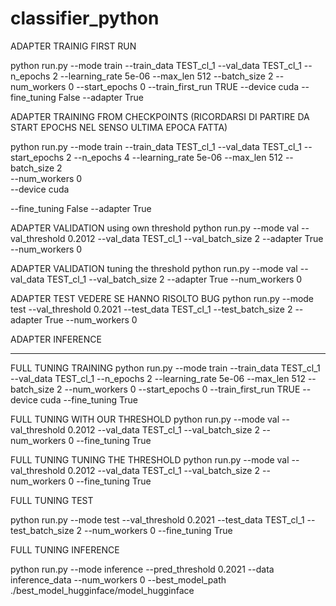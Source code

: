 # classifier_python
ADAPTER TRAINIG FIRST RUN

python run.py --mode train --train_data TEST_cl_1 --val_data  TEST_cl_1  --n_epochs 2 --learning_rate 5e-06 --max_len 512 --batch_size 2  --num_workers 0 --start_epochs 0 --train_first_run TRUE  --device cuda --fine_tuning False --adapter True

ADAPTER TRAINING FROM CHECKPOINTS (RICORDARSI DI PARTIRE DA START EPOCHS NEL SENSO ULTIMA EPOCA FATTA)

python run.py 
--mode train 
--train_data TEST_cl_1
--val_data  TEST_cl_1 
--start_epochs 2
--n_epochs 4 
--learning_rate 5e-06 
--max_len 512 
--batch_size 2  
--num_workers 0  
--device cuda 

--fine_tuning False 
--adapter True



ADAPTER VALIDATION using own threshold
python run.py --mode val --val_threshold 0.2012 --val_data TEST_cl_1 --val_batch_size 2 --adapter True --num_workers 0


ADAPTER VALIDATION tuning the threshold 
python run.py --mode val --val_data TEST_cl_1 --val_batch_size 2 --adapter True --num_workers 0


ADAPTER TEST VEDERE SE HANNO RISOLTO BUG
python run.py --mode test --val_threshold 0.2021 --test_data TEST_cl_1 --test_batch_size 2 --adapter True --num_workers 0


ADAPTER INFERENCE  


------------------------------------------------------------------

FULL TUNING TRAINING
python run.py --mode train --train_data TEST_cl_1 --val_data  TEST_cl_1  --n_epochs 2 --learning_rate 5e-06 --max_len 512 --batch_size 2  --num_workers 0 --start_epochs 0 --train_first_run TRUE  --device cuda --fine_tuning True 

FULL TUNING WITH OUR THRESHOLD
python run.py --mode val --val_threshold 0.2012 --val_data TEST_cl_1 --val_batch_size 2  --num_workers 0 --fine_tuning True 



FULL TUNING TUNING THE THRESHOLD
python run.py --mode val --val_threshold 0.2012 --val_data TEST_cl_1 --val_batch_size 2  --num_workers 0 --fine_tuning True 



FULL TUNING TEST

python run.py --mode test --val_threshold 0.2021 --test_data TEST_cl_1 --test_batch_size 2  --num_workers 0 --fine_tuning True 

FULL TUNING INFERENCE

python run.py --mode inference --pred_threshold 0.2021 --data inference_data  --num_workers 0 --best_model_path ./best_model_hugginface/model_hugginface


